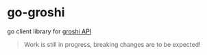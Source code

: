 # go-groshi
go client library for [groshi API](https://github.com/groshi-project/groshi)

> Work is still in progress, breaking changes are to be expected!
